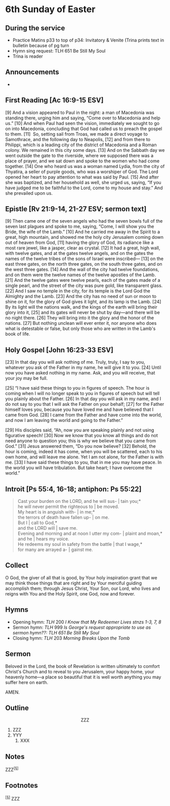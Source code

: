 <head>
<meta charset="utf-8">
<style>
th { text-align: center; font-weight: bold; vertical-align: baseline; border: 3px solid blue; }
td { border: 1px solid black; padding: 10px; }
.h { visibility: hidden; }
</style>
<title>sermon</title>
</head>

# 6th Sunday of Easter

## During the service

* Practice Matins p33 to top of p34: Invitatory & Venite (Trina prints text in bulletin because of pg turn
* Hymn sing request: TLH 651 Be Still My Soul
* Trina is reader

## Announcements

* 


## First Reading [Ac 16:9-15 ESV]

[9] And a vision appeared to Paul in the night: a man of Macedonia was standing there, urging him and saying, “Come over to Macedonia and help us.” [10] And when Paul had seen the vision, immediately we sought to go on into Macedonia, concluding that God had called us to preach the gospel to them.
[11]  So, setting sail from Troas, we made a direct voyage to Samothrace, and the following day to Neapolis, [12] and from there to Philippi, which is a leading city of the district of Macedonia and a Roman colony. We remained in this city some days. [13] And on the Sabbath day we went outside the gate to the riverside, where we supposed there was a place of prayer, and we sat down and spoke to the women who had come together. [14] One who heard us was a woman named Lydia, from the city of Thyatira, a seller of purple goods, who was a worshiper of God. The Lord opened her heart to pay attention to what was said by Paul. [15] And after she was baptized, and her household as well, she urged us, saying, “If you have judged me to be faithful to the Lord, come to my house and stay.” And she prevailed upon us.

## Epistle [Rv 21:9-14, 21-27 ESV; sermon text]

[9] Then came one of the seven angels who had the seven bowls full of the seven last plagues and spoke to me, saying, “Come, I will show you the Bride, the wife of the Lamb.” [10] And he carried me away in the Spirit to a great, high mountain, and showed me the holy city Jerusalem coming down out of heaven from God, [11] having the glory of God, its radiance like a most rare jewel, like a jasper, clear as crystal. [12] It had a great, high wall, with twelve gates, and at the gates twelve angels, and on the gates the names of the twelve tribes of the sons of Israel were inscribed— [13] on the east three gates, on the north three gates, on the south three gates, and on the west three gates. [14] And the wall of the city had twelve foundations, and on them were the twelve names of the twelve apostles of the Lamb.
[21] And the twelve gates were twelve pearls, each of the gates made of a single pearl, and the street of the city was pure gold, like transparent glass.
[22] And I saw no temple in the city, for its temple is the Lord God the Almighty and the Lamb. [23] And the city has no need of sun or moon to shine on it, for the glory of God gives it light, and its lamp is the Lamb. [24] By its light will the nations walk, and the kings of the earth will bring their glory into it, [25] and its gates will never be shut by day—and there will be no night there. [26] They will bring into it the glory and the honor of the nations. [27] But nothing unclean will ever enter it, nor anyone who does what is detestable or false, but only those who are written in the Lamb's book of life.

## Holy Gospel [John 16:23-33 ESV]

[23] In that day you will ask nothing of me. Truly, truly, I say to you, whatever you ask of the Father in my name, he will give it to you. [24] Until now you have asked nothing in my name. Ask, and you will receive, that your joy may be full.

[25] “I have said these things to you in figures of speech. The hour is coming when I will no longer speak to you in figures of speech but will tell you plainly about the Father. [26] In that day you will ask in my name, and I do not say to you that I will ask the Father on your behalf; [27] for the Father himself loves you, because you have loved me and have believed that I came from God. [28] I came from the Father and have come into the world, and now I am leaving the world and going to the Father.”

[29] His disciples said, “Ah, now you are speaking plainly and not using figurative speech! [30] Now we know that you know all things and do not need anyone to question you; this is why we believe that you came from God.” [31] Jesus answered them, “Do you now believe? [32] Behold, the hour is coming, indeed it has come, when you will be scattered, each to his own home, and will leave me alone. Yet I am not alone, for the Father is with me. [33] I have said these things to you, that in me you may have peace. In the world you will have tribulation. But take heart; I have overcome the world.”

## Introit [Ps 55:4, 16-18; antiphon: Ps 55:22]

> Cast your burden on the LORD, and he will sus- | tain you;*  
> he will never permit the righteous to | be moved.  
> My heart is in anguish with- | in me;*  
> the terrors of death have fallen up- | on me.  
> But I | call to God,*  
> and the LORD will | save me.  
> Evening and morning and at noon I utter my com- | plaint and moan,*  
> and he | hears my voice.  
> He redeems my soul in safety from the battle | that I wage,*  
> for many are arrayed a- | gainst me.  

## Collect

O God,
the giver of all that is good,
by Your holy inspiration
grant that we may think those things that are right
and by Your merciful guiding accomplish them;
through Jesus Christ, Your Son, our Lord,
who lives and reigns with You and the Holy Spirit,
one God, now and forever.

## Hymns

* Opening hymn: _TLH_ 200 _I Know that My Redeemer Lives stnzs 1-3, 7, 8_
* Sermon hymn: _TLH_ 999 _Is George's request appropriate to use as sermon hymn??: TLH 651 Be Still My Soul_
* Closing hymn: _TLH_ 203 _Morning Breaks Upon the Tomb_

## Sermon

Beloved in the Lord, the book of Revelation is written ultimately to comfort Christ's Church and to reveal to you Jerusalem, your happy home, your heavenly home—a place so beautiful that it is well worth anything you may suffer here on earth.



AMEN.

## Outline

<center>ZZZ</center>

1. ZZZ
1. YYY
    1. XXX

## Notes



ZZZ<sup>[<a name="id0002" href="#ftn.id0002">§</a>]</sup>

## Footnotes

<sup>[<a name="ftn.id0002" href="#id0002">§</a>]</sup>
ZZZ

